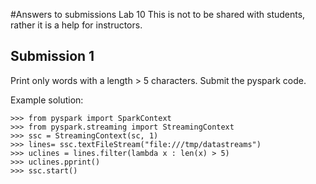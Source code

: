 #Answers to submissions Lab 10
This is not to be shared with students, rather it is a help for instructors.

## Submission 1
 Print only words with a length > 5 characters. Submit the pyspark code.

Example solution:
```
>>> from pyspark import SparkContext
>>> from pyspark.streaming import StreamingContext
>>> ssc = StreamingContext(sc, 1)
>>> lines= ssc.textFileStream("file:///tmp/datastreams")
>>> uclines = lines.filter(lambda x : len(x) > 5)
>>> uclines.pprint()
>>> ssc.start()
```
